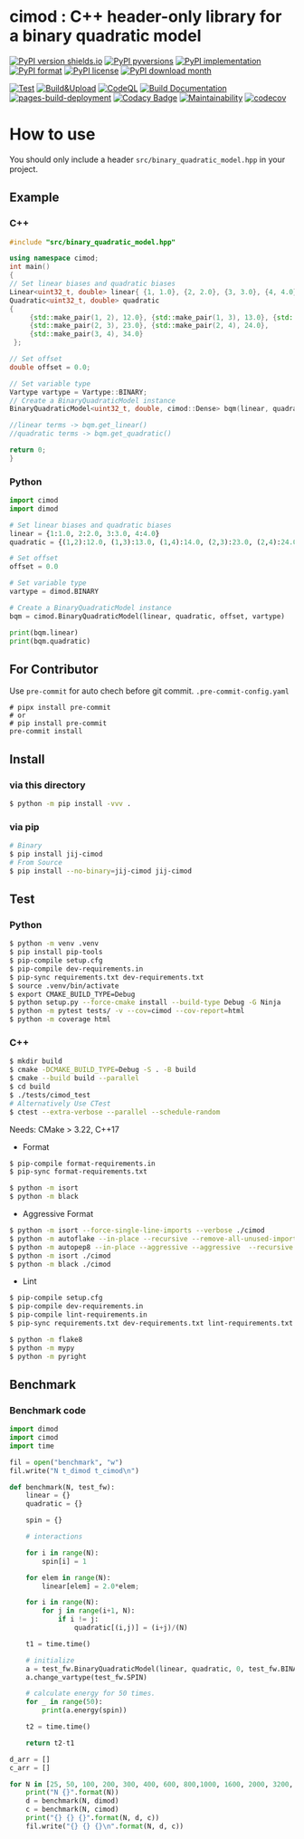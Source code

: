 # cimod : C++ header-only library for a binary quadratic model

[![PyPI version shields.io](https://img.shields.io/pypi/v/jij-cimod.svg)](https://pypi.python.org/pypi/jij-cimod/)
[![PyPI pyversions](https://img.shields.io/pypi/pyversions/jij-cimod.svg)](https://pypi.python.org/pypi/jij-cimod/)
[![PyPI implementation](https://img.shields.io/pypi/implementation/jij-cimod.svg)](https://pypi.python.org/pypi/ji-cimod/)
[![PyPI format](https://img.shields.io/pypi/format/jij-cimod.svg)](https://pypi.python.org/pypi/jij-cimod/)
[![PyPI license](https://img.shields.io/pypi/l/jij-cimod.svg)](https://pypi.python.org/pypi/jij-cimod/)
[![PyPI download month](https://img.shields.io/pypi/dm/jij-cimod.svg)](https://pypi.python.org/pypi/jij-cimod/)

[![Test](https://github.com/OpenJij/cimod/actions/workflows/ci-test.yml/badge.svg)](https://github.com/OpenJij/cimod/actions/workflows/ci-test.yml)
[![Build&Upload](https://github.com/OpenJij/cimod/actions/workflows/build_and_upload.yaml/badge.svg)](https://github.com/OpenJij/cimod/actions/workflows/build_and_upload.yaml)
[![CodeQL](https://github.com/OpenJij/cimod/actions/workflows/codeql.yml/badge.svg)](https://github.com/OpenJij/cimod/actions/workflows/codeql.yml)
[![Build Documentation](https://github.com/OpenJij/cimod/actions/workflows/buid-doc.yml/badge.svg)](https://github.com/OpenJij/cimod/actions/workflows/buid-doc.yml)
[![pages-build-deployment](https://github.com/OpenJij/cimod/actions/workflows/pages/pages-build-deployment/badge.svg)](https://github.com/OpenJij/cimod/actions/workflows/pages/pages-build-deployment)
[![Codacy Badge](https://app.codacy.com/project/badge/Grade/55990ff022864098a2413c0cc4ab8299)](https://www.codacy.com/gh/OpenJij/cimod/dashboard?utm_source=github.com&utm_medium=referral&utm_content=OpenJij/cimod&utm_campaign=Badge_Grade)
[![Maintainability](https://api.codeclimate.com/v1/badges/59876c82cc2200ef1dfa/maintainability)](https://codeclimate.com/github/OpenJij/cimod/maintainability)
[![codecov](https://codecov.io/gh/OpenJij/cimod/branch/master/graph/badge.svg?token=BE45W9FJHA)](https://codecov.io/gh/OpenJij/cimod)

# How to use

You should only include a header `src/binary_quadratic_model.hpp` in your project.

## Example

### C++

```cpp
#include "src/binary_quadratic_model.hpp"

using namespace cimod;
int main()
{
// Set linear biases and quadratic biases
Linear<uint32_t, double> linear{ {1, 1.0}, {2, 2.0}, {3, 3.0}, {4, 4.0} };
Quadratic<uint32_t, double> quadratic
{
     {std::make_pair(1, 2), 12.0}, {std::make_pair(1, 3), 13.0}, {std::make_pair(1, 4), 14.0},
     {std::make_pair(2, 3), 23.0}, {std::make_pair(2, 4), 24.0},
     {std::make_pair(3, 4), 34.0}
 };

// Set offset
double offset = 0.0;

// Set variable type
Vartype vartype = Vartype::BINARY;
// Create a BinaryQuadraticModel instance
BinaryQuadraticModel<uint32_t, double, cimod::Dense> bqm(linear, quadratic, offset, vartype);

//linear terms -> bqm.get_linear()
//quadratic terms -> bqm.get_quadratic()

return 0;
}
```

### Python

```python
import cimod
import dimod

# Set linear biases and quadratic biases
linear = {1:1.0, 2:2.0, 3:3.0, 4:4.0}
quadratic = {(1,2):12.0, (1,3):13.0, (1,4):14.0, (2,3):23.0, (2,4):24.0, (3,4):34.0}

# Set offset
offset = 0.0

# Set variable type
vartype = dimod.BINARY

# Create a BinaryQuadraticModel instance
bqm = cimod.BinaryQuadraticModel(linear, quadratic, offset, vartype)

print(bqm.linear)
print(bqm.quadratic)

```

## For Contributor

Use `pre-commit` for auto chech before git commit.
`.pre-commit-config.yaml`

```
# pipx install pre-commit 
# or 
# pip install pre-commit
pre-commit install
```

## Install

### via this directory

```sh
$ python -m pip install -vvv .
```

### via pip

```sh
# Binary
$ pip install jij-cimod
# From Source 
$ pip install --no-binary=jij-cimod jij-cimod 
```

## Test

### Python

```sh
$ python -m venv .venv
$ pip install pip-tools 
$ pip-compile setup.cfg
$ pip-compile dev-requirements.in
$ pip-sync requirements.txt dev-requirements.txt
$ source .venv/bin/activate
$ export CMAKE_BUILD_TYPE=Debug
$ python setup.py --force-cmake install --build-type Debug -G Ninja
$ python -m pytest tests/ -v --cov=cimod --cov-report=html 
$ python -m coverage html
```

### C++

```sh
$ mkdir build 
$ cmake -DCMAKE_BUILD_TYPE=Debug -S . -B build
$ cmake --build build --parallel
$ cd build
$ ./tests/cimod_test
# Alternatively Use CTest 
$ ctest --extra-verbose --parallel --schedule-random
```

Needs: CMake > 3.22, C++17

- Format

```sh
$ pip-compile format-requirements.in
$ pip-sync format-requirements.txt
```

```sh
$ python -m isort 
$ python -m black 
```

- Aggressive Format

```sh
$ python -m isort --force-single-line-imports --verbose ./cimod
$ python -m autoflake --in-place --recursive --remove-all-unused-imports --ignore-init-module-imports --remove-unused-variables ./cimod
$ python -m autopep8 --in-place --aggressive --aggressive  --recursive ./cimod
$ python -m isort ./cimod
$ python -m black ./cimod
```

- Lint

```sh
$ pip-compile setup.cfg
$ pip-compile dev-requirements.in
$ pip-compile lint-requirements.in
$ pip-sync requirements.txt dev-requirements.txt lint-requirements.txt
```

```sh
$ python -m flake8
$ python -m mypy
$ python -m pyright
```

## Benchmark

### Benchmark code

```python
import dimod
import cimod
import time

fil = open("benchmark", "w")
fil.write("N t_dimod t_cimod\n")

def benchmark(N, test_fw):
    linear = {}
    quadratic = {}

    spin = {}

    # interactions

    for i in range(N):
        spin[i] = 1

    for elem in range(N):
        linear[elem] = 2.0*elem;

    for i in range(N):
        for j in range(i+1, N):
            if i != j:
                quadratic[(i,j)] = (i+j)/(N)

    t1 = time.time()

    # initialize
    a = test_fw.BinaryQuadraticModel(linear, quadratic, 0, test_fw.BINARY)
    a.change_vartype(test_fw.SPIN)

    # calculate energy for 50 times.
    for _ in range(50):
        print(a.energy(spin))

    t2 = time.time()

    return t2-t1

d_arr = []
c_arr = []

for N in [25, 50, 100, 200, 300, 400, 600, 800,1000, 1600, 2000, 3200, 5000]:
    print("N {}".format(N))
    d = benchmark(N, dimod)
    c = benchmark(N, cimod)
    print("{} {} {}".format(N, d, c))
    fil.write("{} {} {}\n".format(N, d, c))
```

